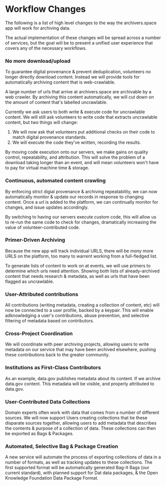 # Workflow Changes
The following is a list of high level changes to the way the archivers.space app will work for archiving data.

The actual implementation of these changes will be spread across a number of services, but the goal will be
to present a unified user experience that covers any of the necessary workflows.

### No more download/upload
To guarantee digital provenance & prevent deduplication, volunteers no longer directly download content.
Instead we will provide tools for automatically archiving content that is web-crawlable.

A large number of urls that arrive at archivers.space are archivable by a web crawler. By archiving this
content automatically, we will cut down on the amount of content that's labelled uncrawlable.

Currently we ask users to both write & execute code for uncrawlable content. We will still ask volunteers
to write code that extracts uncrawlable content, but two things will change:
  1. We will now ask that volunteers put additional checks on their code to match digital provenance standards.
  2. We will execute the code they've written, recording the results.

By moving code execution onto our servers, we make gains on quality control, repeatability, and attribution.
This will solve the problem of a download taking longer than an event, and will mean volunteers won't have to
pay for virtual machine time & storage.

### Continuous, automated content crawling
By enforcing strict digial provenance & archiving repeatability, we can now automatically monitor &
update our records in response to changing content. Once a url is added to the platform, we can
continually monitor for changes, and issue updates accordingly.

By switching to having our servers execute custom code, this will allow us to re-run the same code 
to check for changes, dramatically increasing the value of volunteer-contributed code.

### Primer-Driven Archiving
Because the new app will track individual URLS, there will be _many_ more URLS on the platform,
too many to warrent working from a full-fledged list. 

To generate lists of content to work on at events, we will use primers to determine which urls need attention.
Showing both lists of already-archived content that needs research & metadata, as well as urls that have been
flagged as uncrawlable.

### User-Attributed contributions
All contributions (writing metadata, creating a collection of content, etc) will now be connected to a user
profile, backed by a keypair. This will enable adknowledging a user's contributions, abuse prevention, 
and selective filtering of metadata based on contributors.

### Cross-Project Coordination
We will coordinate with peer archiving projects, allowing users to write metadata on our service that
may have been archived elsewhere, pushing these contributions back to the greater community.

### Institutions as First-Class Contributors
As an example, data.gov publishes metadata about its content. If we archive data.gov content.
This metadata will be visible, and properly attributed to data.gov.

### User-Contributed Data Collections
Domain experts often work with data that comes from a number of different sources. We will now support
Users creating collections that tie these disparate sources together, allowing users to add metadata that
describes the contents & purpose of a collection of data. These collections can then be exported as Bags
& Packages.

### Automated, Selective Bag & Package Creation
A new service will automate the process of exporting collections of data in a number of formats, as well as
tracking updates to these collections. The first supported format will be automatically generated Bag-It Bags
(our current standard), with planned support for Dat data packages, & the Open Knowledge Foundation Data Package
Format.
